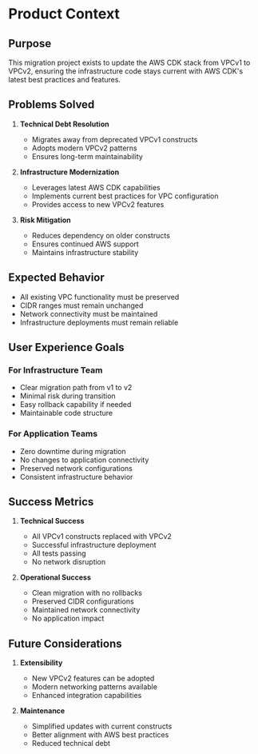 # Product Context

## Purpose
This migration project exists to update the AWS CDK stack from VPCv1 to VPCv2, ensuring the infrastructure code stays current with AWS CDK's latest best practices and features.

## Problems Solved
1. **Technical Debt Resolution**
   - Migrates away from deprecated VPCv1 constructs
   - Adopts modern VPCv2 patterns
   - Ensures long-term maintainability

2. **Infrastructure Modernization**
   - Leverages latest AWS CDK capabilities
   - Implements current best practices for VPC configuration
   - Provides access to new VPCv2 features

3. **Risk Mitigation**
   - Reduces dependency on older constructs
   - Ensures continued AWS support
   - Maintains infrastructure stability

## Expected Behavior
- All existing VPC functionality must be preserved
- CIDR ranges must remain unchanged
- Network connectivity must be maintained
- Infrastructure deployments must remain reliable

## User Experience Goals
### For Infrastructure Team
- Clear migration path from v1 to v2
- Minimal risk during transition
- Easy rollback capability if needed
- Maintainable code structure

### For Application Teams
- Zero downtime during migration
- No changes to application connectivity
- Preserved network configurations
- Consistent infrastructure behavior

## Success Metrics
1. **Technical Success**
   - All VPCv1 constructs replaced with VPCv2
   - Successful infrastructure deployment
   - All tests passing
   - No network disruption

2. **Operational Success**
   - Clean migration with no rollbacks
   - Preserved CIDR configurations
   - Maintained network connectivity
   - No application impact

## Future Considerations
1. **Extensibility**
   - New VPCv2 features can be adopted
   - Modern networking patterns available
   - Enhanced integration capabilities

2. **Maintenance**
   - Simplified updates with current constructs
   - Better alignment with AWS best practices
   - Reduced technical debt
